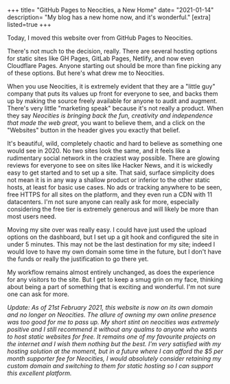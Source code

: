 +++
title= "GitHub Pages to Neocities, a New Home"
date= "2021-01-14"
description= "My blog has a new home now, and it's wonderful."
[extra]
listed=true
+++


Today, I moved this website over from GitHub Pages to Neocities. 

There's not much to the decision, really. There are several hosting options for static sites like GH Pages, GitLab Pages, Netlify, and now even Cloudflare Pages. Anyone starting out should be more than fine picking any of these options. But here's what drew me to Neocities.

When you use Neocities, it is extremely evident that they are a "little guy" company that puts its values up front for everyone to see, and backs them up by making the source freely available for anyone to audit and augment. There's very little "marketing speak" because it's not really a product. When they say _Neocities is bringing back the fun, creativity and independence that made the web great_, you want to believe them, and a click on the "Websites" button in the header gives you exactly that belief.

It's beautiful, wild, completely chaotic and hard to believe as something one would see in 2020. No two sites look the same, and it feels like a rudimentary social network in the craziest way possible. There are glowing reviews for everyone to see on sites like Hacker News, and it is wickedly easy to get started and to set up a site. That said, surface simplicity does not mean it is in any way a shallow product or inferior to the other static hosts, at least for basic use cases. No ads or tracking anywhere to be seen, free HTTPS for all sites on the platform, and they even run a CDN with 11 datacenters. I'm not sure anyone can really ask for more, especially considering the free tier is extremely generous and will likely be more than most users need. 

Moving my site over was really easy. I could have just used the upload options on the dashboard, but I set up a git hook and configured the site in under 5 minutes. This may not be the last destination for my site; indeed I would love to have my own domain some time in the future, but I don't have the funds or really the justification to go there yet.

My workflow remains almost entirely unchanged, as does the experience for any visitors to the site. But I get to keep a smug grin on my face, thinking about being a part of something that is exciting and wonderful. I'm not sure one can ask for more.

_Update: As of 21st February 2021, this website is now on its own domain and no longer on Neocities. The allure of owning my own online presence was too good for me to pass up. My short stint on neocities was extremely positive and I still recommend it without any qualms to anyone who wants to host static websites for free. It remains one of my favourite projects on the internet and I wish them nothing but the best. I'm very satisfied with my hosting solution at the moment, but in a future where I can afford the $5 per month supporter fee for Neocities, I would absolutely consider retaining my custom domain and switching to them for static hosting so I can support this excellent platform._ 
